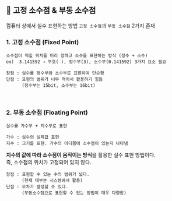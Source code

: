 ## 🍕 고정 소수점 & 부동 소수점

컴퓨터 상에서 실수 표현하는 방법 ```고정 소수점```과 ```부동 소수점``` 2가지 존재       

### 1. 고정 소수점 (Fixed Point)                 
    소수점이 찍힐 위치를 미리 정하고 소수를 표현하는 방식 (정수 + 소수)         
    ex) -3.141592 → 부호(-), 정수부(3), 소수부(0.141592) 3가지 요소 필요    


```
장점 : 실수를 정수부와 소수부로 표햔하여 단순함
단점 : 표현의 범위가 너무 적어서 활용하기 힘듬 
      (정수부는 15bit, 소수부는 16bit)     
```

<br>

### 2. 부동 소수점 (Floating Point)       
    실수를 가수부 + 지수부로 표현       

    가수 : 실수의 실제값 표현       
    지수 : 크기를 표현. 가수의 어디쯤에 소수점이 있는지 나타냄      

**지수의 값에 따라 소수점이 움직이는 방식**을 활용한 실수 표현 방법이다.        
즉, 소수점의 위치가 고정되어 있지 않다.         

```
장점 : 표현할 수 있는 수의 범위가 넓다.     
      (현재 대부분 시스템에서 활용)
단점 : 오차가 발생할 수 있다.       
      (부동소수점으로 표현할 수 있는 방법이 매우 다향함)
```